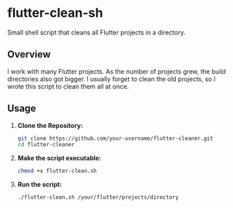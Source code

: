# flutter-clean-sh
Small shell script that cleans all Flutter projects in a directory.

## Overview

I work with many Flutter projects. As the number of projects grew, the build directories also got bigger. I usually forget to clean the old projects, so I wrote this script to clean them all at once.

## Usage

1. **Clone the Repository:**
   ```bash
   git clone https://github.com/your-username/flutter-cleaner.git
   cd flutter-cleaner
    ```
2. **Make the script executable:**
    ```bash
    chmod +x flutter-clean.sh
    ```
3. **Run the script:**
   ```bash
   ./flutter-clean.sh /your/flutter/projects/directory
   ```    